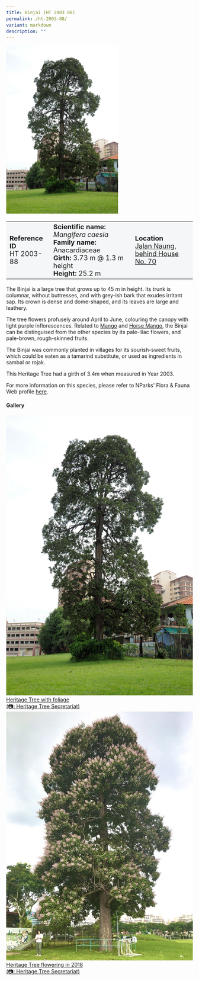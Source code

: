```yaml
---
title: Binjai (HT 2003 88)
permalink: /ht-2003-88/
variant: markdown
description: ""
---
```

<div class="isomer-image-wrapper">
<img style="width: 60%" src="/images/Heritage_trees_photos/mangcae_ht2003-88_habit.jpg">
</div><table style="minWidth: 100px; font-size: 18px; background: #F4F6F7">
<tbody><tr>
<td rowspan="1" colspan="1">
<strong>Reference ID</strong>
<br>HT 2003-88
</td>
<td rowspan="1" colspan="1">
	<strong>Scientific name:</strong> <em>Mangifera caesia</em>
<br><strong>Family name: </strong>Anacardiaceae
<br><strong>Girth: </strong>3.73 m @ 1.3 m height
<br><strong>Height: </strong>25.2 m
</td>
<td rowspan="1" colspan="1">
<strong>Location</strong><a href="https://www.onemap.gov.sg/?lat=1.3691729999971403&amp;lng=103.89223899999831">
 <br>Jalan Naung, behind House<br>No. 70</a>
</td>
</tr>
</tbody>
</table>
<p>The Binjai is a large tree that grows up to 45 m in height. Its trunk is columnar, without buttresses, and with grey-ish bark that exudes irritant sap.
Its crown is dense and dome-shaped, and its leaves are large and leathery.</p>

<p>The tree flowers profusely around April to June, colouring the canopy with light purple inflorescences. Related to <a href="https://www.nparks.gov.sg/florafaunaweb/flora/3/0/3013">Mango</a> and <a href="https://www.nparks.gov.sg/florafaunaweb/flora/3/0/3012">Horse Mango</a>, the Binjai can be distinguised from the other species by its pale-lilac flowers, and pale-brown, rough-skinned fruits.</p> 
 
<p>The Binjai was commonly planted in villages for its sourish-sweet fruits, which could be eaten as a tamarind substitute, or used as ingredients in sambal or rojak.</p>

<p>This Heritage Tree had a girth of 3.4m when measured in Year 2003.</p>

<p>For more information on this species, please refer to NParks' Flora &amp; Fauna Web profile <a href="https://www.nparks.gov.sg/florafaunaweb/flora/3/0/3011">here</a>.</p>

<h4><b>Gallery</b></h4>
<div class="isomer-card-grid">
<a href="/images/Heritage_trees_photos/mangcae_ht2003-88_habit.jpg" class="isomer-card">
<div class="isomer-card-image">
<div class="isomer-image-wrapper"><img src="/images/Heritage_trees_photos/mangcae_ht2003-88_habit.jpg"></div></div>
<div class="isomer-card-body"><div class="isomer-card-description">Heritage Tree with foliage<br>(📷: Heritage Tree Secretariat)</div></div></a>
	
<a href="/images/Heritage_trees_photos/mangcae_ht2003-88_flowering.jpg" class="isomer-card">
<div class="isomer-card-image">
<div class="isomer-image-wrapper"><img src="/images/Heritage_trees_photos/mangcae_ht2003-88_flowering.jpg"></div></div>
<div class="isomer-card-body"><div class="isomer-card-description">Heritage Tree flowering in 2018<br>(📷: Heritage Tree Secretariat)</div></div></a></div>